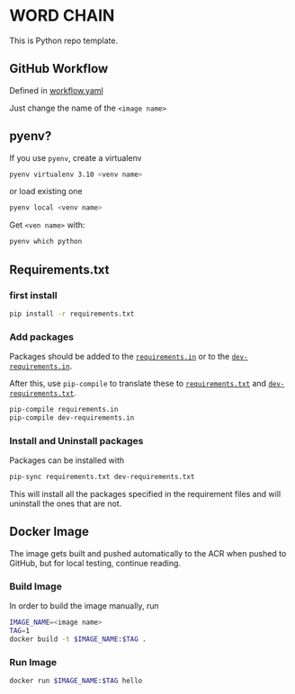 # WORD CHAIN

This is Python repo template.

## GitHub Workflow

Defined in [workflow.yaml](.github/workflow/workflow.yaml)

Just change the name of the `<image name>`

## pyenv?

If you use `pyenv`, create a virtualenv

```bash
pyenv virtualenv 3.10 <venv name>
```

or load existing one

```bash
pyenv local <venv name>
```

Get `<ven name>` with:

```bash
pyenv which python
```

## Requirements.txt

### first install

```bash
pip install -r requirements.txt
```

### Add packages

Packages should be added to the [`requirements.in`](requirements.in) or to the [`dev-requirements.in`](dev-requirements.in).

After this, use `pip-compile` to translate these to [`requirements.txt`](requirements.txt) and [`dev-requirements.txt`](dev-requirements.txt).

```bash
pip-compile requirements.in
pip-compile dev-requirements.in
```

### Install and Uninstall packages

Packages can be installed with

```bash
pip-sync requirements.txt dev-requirements.txt
```

This will install all the packages specified in the requirement files and will uninstall the ones that are not.


## Docker Image

The image gets built and pushed automatically to the ACR when pushed to GitHub, but for local testing, continue reading.


### Build Image

In order to build the image manually, run

```bash
IMAGE_NAME=<image name>
TAG=1
docker build -t $IMAGE_NAME:$TAG .
```

### Run Image

```bash
docker run $IMAGE_NAME:$TAG hello
```
